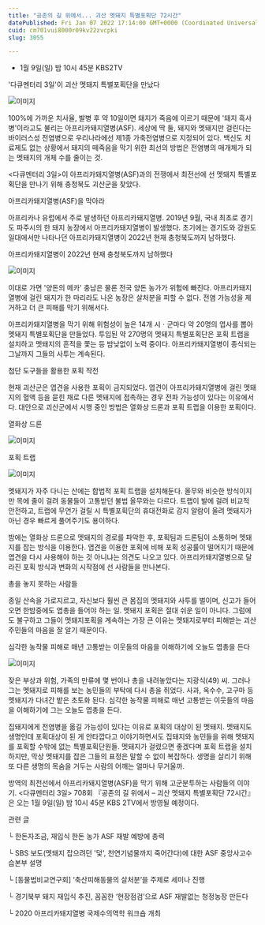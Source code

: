 ```yaml
---
title: "공존의 길 위에서... 괴산 멧돼지 특별포획단 72시간"
datePublished: Fri Jan 07 2022 17:14:00 GMT+0000 (Coordinated Universal Time)
cuid: cm701vui8000r09kv22zvcpki
slug: 3055

---
```



- 1월 9일(일) 밤 10시 45분 KBS2TV

'다큐멘터리 3일'이 괴산 멧돼지 특별포획단을 만났다

![이미지](https://cdn.hashnode.com/res/hashnode/image/upload/v1739252242818/ff412470-5a46-4797-9b38-600246134b86.jpeg)

100%에 가까운 치사율, 발병 후 약 10일이면 돼지가 죽음에 이르기 때문에 '돼지 흑사병'이라고도 불리는 아프리카돼지열병(ASF). 세상에 딱 둘, 돼지와 멧돼지만 걸린다는 바이러스성 전염병으로 우리나라에선 제1종 가축전염병으로 지정되어 있다. 백신도 치료제도 없는 상황에서 돼지의 떼죽음을 막기 위한 최선의 방법은 전염병의 매개체가 되는 멧돼지의 개체 수를 줄이는 것.

<다큐멘터리 3일>이 아프리카돼지열병(ASF)과의 전쟁에서 최전선에 선 멧돼지 특별포획단을 만나기 위해 충청북도 괴산군을 찾았다.

아프리카돼지열병(ASF)을 막아라

아프리카나 유럽에서 주로 발생하던 아프리카돼지열병. 2019년 9월, 국내 최초로 경기도 파주시의 한 돼지 농장에서 아프리카돼지열병이 발생했다. 초기에는 경기도와 강원도 일대에서만 나타나던 아프리카돼지열병이 2022년 현재 충청북도까지 남하했다.

아프리카돼지열병이 2022년 현재 충청북도까지 남하했다

![이미지](https://cdn.hashnode.com/res/hashnode/image/upload/v1739252244748/b877298f-f724-490a-a252-b043ae4fbff8.jpeg)

이대로 가면 '양돈의 메카' 충남은 물론 전국 양돈 농가가 위험에 빠진다. 아프리카돼지열병에 걸린 돼지가 한 마리라도 나온 농장은 살처분을 피할 수 없다. 전염 가능성을 제거하고 더 큰 피해를 막기 위해서다.

아프리카돼지열병을 막기 위해 위험성이 높은 14개 시ㆍ군마다 약 20명의 엽사를 뽑아 멧돼지 특별포획단을 만들었다. 투입된 약 270명의 멧돼지 특별포획단은 포획 트랩을 설치하고 멧돼지의 흔적을 쫓는 등 밤낮없이 노력 중이다. 아프리카돼지열병이 종식되는 그날까지 그들의 사투는 계속된다.

첨단 도구들을 활용한 포획 작전

현재 괴산군은 엽견을 사용한 포획이 금지되었다. 엽견이 아프리카돼지열병에 걸린 멧돼지의 혈액 등을 묻힌 채로 다른 멧돼지에 접촉하는 경우 전파 가능성이 있다는 이유에서다. 대안으로 괴산군에서 시행 중인 방법은 열화상 드론과 포획 트랩을 이용한 포획이다.

열화상 드론

![이미지](https://cdn.hashnode.com/res/hashnode/image/upload/v1739252246623/40a511b9-f8c4-4f8d-8186-a4a0c61105bb.jpeg)

포획 트랩

![이미지](https://cdn.hashnode.com/res/hashnode/image/upload/v1739252248794/f17d19d4-4695-40e3-a0e8-3aad026535a9.jpeg)

멧돼지가 자주 다니는 산에는 합법적 포획 트랩을 설치해둔다. 올무와 비슷한 방식이지만 목에 줄이 걸려 동물들이 고통받던 불법 올무와는 다르다. 트랩이 발에 걸려 비교적 안전하고, 트랩에 무언가 걸릴 시 특별포획단의 휴대전화로 감지 알람이 울려 멧돼지가 아닌 경우 빠르게 풀어주기도 용이하다.

밤에는 열화상 드론으로 멧돼지의 경로를 파악한 후, 포획팀과 드론팀이 소통하며 멧돼지를 잡는 방식을 이용한다. 엽견을 이용한 포획에 비해 포획 성공률이 떨어지기 때문에 엽견을 다시 사용해야 하는 것 아니냐는 의견도 나오고 있다. 아프리카돼지열병으로 달라진 포획 방식과 변화의 시작점에 선 사람들을 만나본다.

총을 놓지 못하는 사람들

종일 산속을 가로지르고, 자신보다 훨씬 큰 몸집의 멧돼지와 사투를 벌이며, 신고가 들어오면 한밤중에도 엽총을 들어야 하는 일. 멧돼지 포획은 절대 쉬운 일이 아니다. 그럼에도 불구하고 그들이 멧돼지포획을 계속하는 가장 큰 이유는 멧돼지로부터 피해받는 괴산 주민들의 마음을 잘 알기 때문이다.

심각한 농작물 피해로 매년 고통받는 이웃들의 마음을 이해하기에 오늘도 엽총을 든다

![이미지](https://cdn.hashnode.com/res/hashnode/image/upload/v1739252250724/ffc62662-b13c-4e12-8eed-b3e5974e5ed8.jpeg)

잦은 부상과 위험, 가족의 만류에 몇 번이나 총을 내려놓았다는 지광식(49) 씨. 그러나 그는 멧돼지로 피해를 보는 농민들의 부탁에 다시 총을 쥐었다. 사과, 옥수수, 고구마 등 멧돼지가 다녀간 밭은 초토화 된다. 심각한 농작물 피해로 매년 고통받는 이웃들의 마음을 이해하기에 그는 오늘도 엽총을 든다.

집돼지에게 전염병을 옮길 가능성이 있다는 이유로 포획의 대상이 된 멧돼지. 멧돼지도 생명인데 포획대상이 된 게 안타깝다고 이야기하면서도 집돼지와 농민들을 위해 멧돼지를 포획할 수밖에 없는 특별포획단원들. 멧돼지가 걸렸으면 좋겠다며 포획 트랩을 설치하지만, 막상 멧돼지를 잡은 그들의 표정은 말할 수 없이 복잡하다. 생명을 살리기 위해 또 다른 생명의 목숨을 거두는 사람의 어깨는 얼마나 무거울까.

방역의 최전선에서 아프리카돼지열병(ASF)을 막기 위해 고군분투하는 사람들의 이야기. <다큐멘터리 3일> 708회 『공존의 길 위에서 – 괴산 멧돼지 특별포획단 72시간』은 오는 1월 9일(일) 밤 10시 45분 KBS 2TV에서 방영될 예정이다.

관련 글

└ 한돈자조금, 재입식 한돈 농가 ASF 재발 예방에 총력

└ SBS 보도(멧돼지 잡으려던 '덫', 천연기념물까지 죽어간다)에 대한 ASF 중앙사고수습본부 설명

└ [동물법비교연구회] ‘축산피해동물의 살처분’을 주제로 세미나 진행

└ 경기북부 돼지 재입식 추진, 꼼꼼한 ‘현장점검’으로 ASF 재발없는 청정농장 만든다

└ 2020 아프리카돼지열병 국제수의역학 워크숍 개최